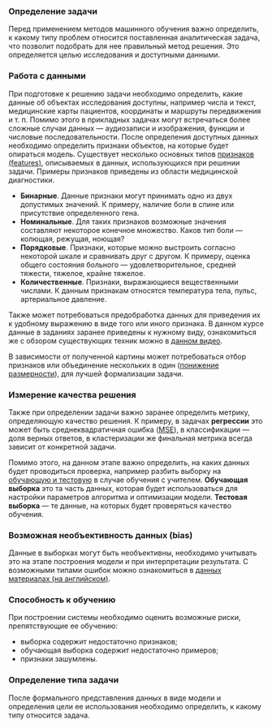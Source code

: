 ### Определение задачи
Перед применением методов машинного обучения важно определить, к какому типу проблем относится поставленная аналитическая задача, что позволит подобрать для нее правильный метод решения. Это определяется целью исследования и доступными данными.

### Работа с данными
При подготовке к решению задачи необходимо определить, какие данные об объектах исследования доступны, например числа и текст, медицинские карты пациентов, координаты и маршруты передвижения и т. п. Помимо этого в прикладных задачах могут встречаться более сложные случаи данных — аудиозаписи и изображения, функции и числовые последовательности. 
После определения доступных данных необходимо определить признаки объектов, на которые будет опираться модель.
Существует несколько основных типов [признаков (features)](http://www.machinelearning.ru/wiki/index.php?title=%D0%9F%D1%80%D0%B8%D0%B7%D0%BD%D0%B0%D0%BA%D0%BE%D0%B2%D0%BE%D0%B5_%D0%BE%D0%BF%D0%B8%D1%81%D0%B0%D0%BD%D0%B8%D0%B5), описываемых в данных, использующихся при решении задачи. Примеры признаков приведены из области медицинской диагностики.

 - **Бинарные**. Данные признаки могут принимать одно из двух допустимых значений. К примеру, наличие боли в спине или присутствие определенного гена.
 - **Номинальные**. Для таких признаков возможные значения составляют некоторое конечное множество. Каков тип боли — колющая, режущая, ноющая?
 - **Порядковые**. Признаки, которые можно выстроить согласно некоторой шкале и сравнивать друг с другом. К примеру, оценка общего состояния больного — удовлетворительное, средней тяжести, тяжелое, крайне тяжелое. 
 - **Количественные**. Признаки, выражающиеся вещественными числами. К данным признакам относятся температура тела, пульс, артериальное давление. 
 
Также может потребоваться предобработка данных для приведения их к удобному выражению в виде того или иного признака. В данном курсе данные в заданиях заранее приведены к нужному виду, ознакомиться же с обзором существующих техник можно в [данном видео](https://www.coursera.org/lecture/vvedenie-mashinnoe-obuchenie/priedobrabotka-dannykh-okkCL).
 
В зависимости от полученной картины может потребоваться отбор признаков или объединение нескольких в один ([понижение размерности](https://ru.wikipedia.org/wiki/%D0%A1%D0%BD%D0%B8%D0%B6%D0%B5%D0%BD%D0%B8%D0%B5_%D1%80%D0%B0%D0%B7%D0%BC%D0%B5%D1%80%D0%BD%D0%BE%D1%81%D1%82%D0%B8)), для лучшей формализации задачи.

### Измерение качества решения
Также при определении задачи важно заранее определить метрику, определяющую качество решения. К примеру, в задачах **регрессии** это может быть среднеквадратичная ошибка ([MSE](https://ru.wikipedia.org/wiki/%D0%A1%D1%80%D0%B5%D0%B4%D0%BD%D0%B5%D0%BA%D0%B2%D0%B0%D0%B4%D1%80%D0%B0%D1%82%D0%B8%D1%87%D0%B5%D1%81%D0%BA%D0%BE%D0%B5_%D0%BE%D1%82%D0%BA%D0%BB%D0%BE%D0%BD%D0%B5%D0%BD%D0%B8%D0%B5)), в классификации — доля верных ответов, в кластеризации же финальная метрика всегда зависит от конкретной задачи.

Помимо этого, на данном этапе важно определить, на каких данных будет проводиться проверка, например разбить выборку на [обучающую и тестовую](http://www.machinelearning.ru/wiki/index.php?title=%D0%9E%D0%B1%D1%83%D1%87%D0%B0%D1%8E%D1%89%D0%B0%D1%8F_%D0%B2%D1%8B%D0%B1%D0%BE%D1%80%D0%BA%D0%B0) в случае обучения с учителем. **Обучающая выборка** это та часть данных, которая будет использоваться для настройки параметров алгоритма и оптимизации модели. **Тестовая выборка** — те данные, на которых будет проверяться качество обучения.


### Возможная необъективность данных (bias)
Данные в выборках могут быть необъективны, необходимо учитывать это на этапе построения модели и при интерпретации результата. С возможными типами ошибок можно ознакомиться в [данных материалах (на английском)](https://developers.google.com/machine-learning/glossary#bias_ethics).


### Способность к обучению
При построении системы необходимо оценить возможные риски, препятствующие ее обучению:
- выборка содержит недостаточно признаков;
- обучающая выборка содержит недостаточно примеров;
- признаки зашумлены.

### Определение типа задачи
После формального представления данных в виде модели и определения цели ее использования необходимо определить, к какому типу относится задача.
